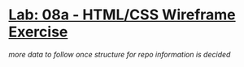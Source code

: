 # [Lab: 08a - HTML/CSS Wireframe Exercise](https://canvas.instructure.com/courses/4644728/assignments/29453861)
*more data to follow once structure for repo information is decided* 
